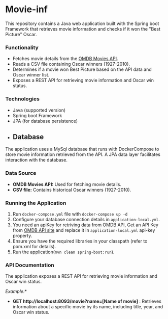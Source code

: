 # Movie-inf

This repository contains a Java web application built with the Spring boot Framework that retrieves movie information and checks if it won the "Best Picture" Oscar.

### Functionality

* Fetches movie details from the [OMDB Movies API](https://www.omdbapi.com/).
* Reads a CSV file containing Oscar winners (1927-2010).
* Determines if a movie won Best Picture based on the API data and Oscar winner list.
* Exposes a REST API for retrieving movie information and Oscar win status.

### Technologies

* Java (supported version)
* Spring boot Framework
* JPA (for database persistence)
* ## Database

The application uses a MySql database that runs with DockerCompose to store movie information retrieved from the API. A JPA data layer facilitates interaction with the database.

### Data Source

* **OMDB Movies API:** Used for fetching movie details.
* **CSV file:** Contains historical Oscar winners (1927-2010).

### Running the Application

1. Run `docker-compose.yml` file with `docker-compose up -d`
2. Configure your database connection details in `application-local.yml`.
3. You need an apiKey for retriving data from OMDB API, Get an API Key from [OMDB API site](https://www.omdbapi.com/) and replace it in `application-local.yml` api-key property.
4. Ensure you have the required libraries in your classpath (refer to pom.xml for details).
5. Run the application(`mvn clean spring-boot:run`).

### API Documentation

The application exposes a REST API for retrieving movie information and Oscar win status.

*Example:**

* **GET http://localhost:8093/movie?name=[Name of movie]** : Retrieves information about a specific movie by its name, including title, year, and Oscar win status.

